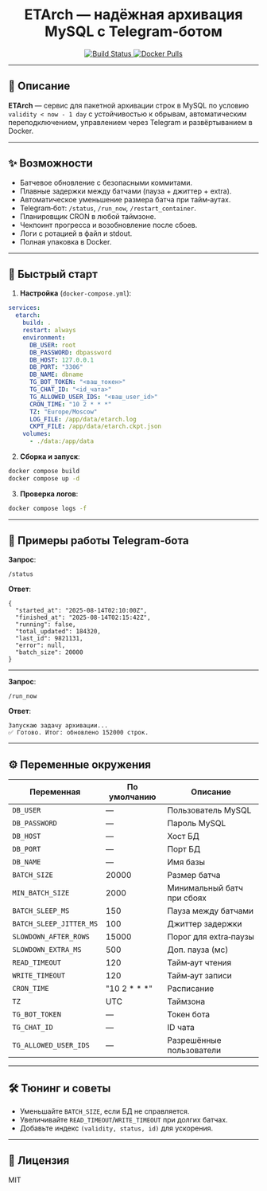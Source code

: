 <h1 align="center">ETArch — надёжная архивация MySQL с Telegram‑ботом</h1>

<p align="center">
  <a href="https://github.com/AntiqueViolet/UpETo">
    <img src="https://img.shields.io/github/actions/workflow/status/AntiqueViolet/UpETo/docker-publish.yml?label=Build&logo=github" alt="Build Status">
  </a>
  <a href="https://hub.docker.com/r/malolet/upeto">
    <img src="https://img.shields.io/docker/pulls/malolet/upeto?logo=docker" alt="Docker Pulls">
  </a>
</p>

---

## 📖 Описание

**ETArch** — сервис для пакетной архивации строк в MySQL по условию `validity < now - 1 day` с устойчивостью к обрывам, автоматическим переподключением, управлением через Telegram и развёртыванием в Docker.

---

## ✨ Возможности
- Батчевое обновление с безопасными коммитами.
- Плавные задержки между батчами (пауза + джиттер + extra).
- Автоматическое уменьшение размера батча при тайм‑аутах.
- Telegram‑бот: `/status`, `/run_now`, `/restart_container`.
- Планировщик CRON в любой таймзоне.
- Чекпоинт прогресса и возобновление после сбоев.
- Логи с ротацией в файл и stdout.
- Полная упаковка в Docker.

---

## 🚀 Быстрый старт

1. **Настройка** (`docker-compose.yml`):
```yaml
services:
  etarch:
    build: .
    restart: always
    environment:
      DB_USER: root
      DB_PASSWORD: dbpassword
      DB_HOST: 127.0.0.1
      DB_PORT: "3306"
      DB_NAME: dbname
      TG_BOT_TOKEN: "<ваш_токен>"
      TG_CHAT_ID: "<id_чата>"
      TG_ALLOWED_USER_IDS: "<ваш_user_id>"
      CRON_TIME: "10 2 * * *"
      TZ: "Europe/Moscow"
      LOG_FILE: /app/data/etarch.log
      CKPT_FILE: /app/data/etarch.ckpt.json
    volumes:
      - ./data:/app/data
```

2. **Сборка и запуск**:
```bash
docker compose build
docker compose up -d
```

3. **Проверка логов**:
```bash
docker compose logs -f
```

---

## 🤖 Примеры работы Telegram‑бота

**Запрос**:
```
/status
```

**Ответ**:
```
{
  "started_at": "2025-08-14T02:10:00Z",
  "finished_at": "2025-08-14T02:15:42Z",
  "running": false,
  "total_updated": 184320,
  "last_id": 9821131,
  "error": null,
  "batch_size": 20000
}
```

---

**Запрос**:
```
/run_now
```

**Ответ**:
```
Запускаю задачу архивации...
✅ Готово. Итог: обновлено 152000 строк.
```

---

## ⚙️ Переменные окружения

| Переменная | По умолчанию | Описание |
|------------|--------------|----------|
| `DB_USER` | — | Пользователь MySQL |
| `DB_PASSWORD` | — | Пароль MySQL |
| `DB_HOST` | — | Хост БД |
| `DB_PORT` | — | Порт БД |
| `DB_NAME` | — | Имя базы |
| `BATCH_SIZE` | 20000 | Размер батча |
| `MIN_BATCH_SIZE` | 2000 | Минимальный батч при сбоях |
| `BATCH_SLEEP_MS` | 150 | Пауза между батчами |
| `BATCH_SLEEP_JITTER_MS` | 100 | Джиттер задержки |
| `SLOWDOWN_AFTER_ROWS` | 15000 | Порог для extra‑паузы |
| `SLOWDOWN_EXTRA_MS` | 500 | Доп. пауза (мс) |
| `READ_TIMEOUT` | 120 | Тайм‑аут чтения |
| `WRITE_TIMEOUT` | 120 | Тайм‑аут записи |
| `CRON_TIME` | "10 2 * * *" | Расписание |
| `TZ` | UTC | Таймзона |
| `TG_BOT_TOKEN` | — | Токен бота |
| `TG_CHAT_ID` | — | ID чата |
| `TG_ALLOWED_USER_IDS` | — | Разрешённые пользователи |

---

## 🛠 Тюнинг и советы
- Уменьшайте `BATCH_SIZE`, если БД не справляется.
- Увеличивайте `READ_TIMEOUT`/`WRITE_TIMEOUT` при долгих батчах.
- Добавьте индекс `(validity, status, id)` для ускорения.

---

## 📜 Лицензия
MIT
